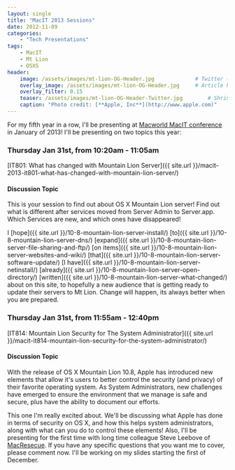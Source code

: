 ```yaml
---
layout: single
title: "MacIT 2013 Sessions"
date: 2012-11-09
categories:
    - "Tech Presentations"
tags:
    - MacIT
    - Mt Lion
    - OSXS
header:
    image: /assets/images/mt-lion-OG-Header.jpg			    # Twitter (use 'overlay_image')
    overlay_image: /assets/images/mt-lion-OG-Header.jpg		# Article header at 2048x768
    overlay_filter: 0.15
    teaser: /assets/images/mt-lion-OG-Header-Twitter.jpg 		# Shrink image to 575 width
    caption: "Photo credit: [**Apple, Inc**](http://www.apple.com)"
---
```


For my fifth year in a row, I'll be presenting at [Macworld MacIT conference][MacIT] in January of 2013! I'll be presenting on two topics this year:

### Thursday Jan 31st, from 10:20am - 11:05am
[IT801: What has changed with Mountain Lion Server]({{ site.url }}/macit-2013-it801-what-has-changed-with-mountain-lion-server/)

#### Discussion Topic
This is your session to find out about OS X Mountain Lion server! Find out what is different after services moved from Server Admin to Server.app. Which Services are new, and which ones have disappeared!

I [hope]({{ site.url }}/10-8-mountain-lion-server-install/) [to]({{ site.url }}/10-8-mountain-lion-server-dns/) [expand]({{ site.url }}/10-8-mountain-lion-server-file-sharing-and-ftp/) [on items]({{ site.url }}/10-8-mountain-lion-server-websites-and-wiki/) [that]({{ site.url }}/10-8-mountain-lion-server-software-update/) [I have]({{ site.url }}/10-8-mountain-lion-server-netinstall/) [already]({{ site.url }}/10-8-mountain-lion-server-open-directory/) [written]({{ site.url }}/10-8-mountain-lion-server-what-changed/) about on this site, to hopefully a new audience that is getting ready to update their servers to Mt Lion. Change will happen, its always better when you are prepared.

### Thursday Jan 31st, from 11:55am - 12:40pm
[IT814: Mountain Lion Security for The System Administrator]({{ site.url }}/macit-it814-mountain-lion-security-for-the-system-administrator/)

#### Discussion Topic
With the release of OS X Mountain Lion 10.8, Apple has introduced new elements that allow it's users to better control the security (and privacy) of their favorite operating system. As System Administrators, new challenges have emerged to ensure the environment that we manage is safe and secure, plus have the ability to document our efforts.

This one I'm really excited about. We'll be discussing what Apple has done in terms of security on OS X, and how this helps system administrators, along with what can you do to control these elements! Also, I'll be presenting for the first time with long time colleague Steve Leebove of [MacResecue][MacResecue]. If you have any specific questions that you want me to cover, please comment now. I'll be working on my slides starting the first of December.

[MacIT]: http://www.macitconf.com
[MacResecue]: http://www.macrescue.com
